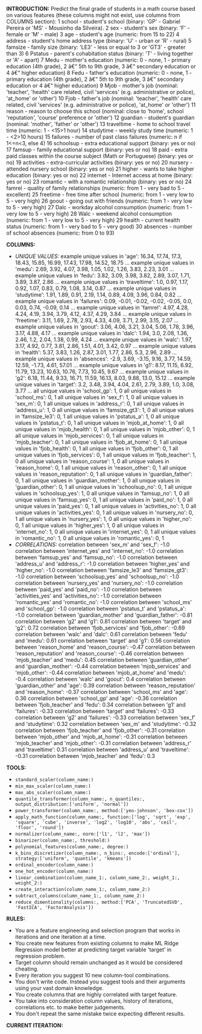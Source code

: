 **INTRODUCTION:**
Predict the final grade of students in a math course based on various features (these columns might not exist, use columns from COLUMNS section):
1 school - student's school (binary: 'GP' - Gabriel Pereira or 'MS' - Mousinho da Silveira).
2 sex - student's sex (binary: 'F' - female or 'M' - male)
3 age - student's age (numeric: from 15 to 22)
4 address - student's home address type (binary: 'U' - urban or 'R' - rural)
5 famsize - family size (binary: 'LE3' - less or equal to 3 or 'GT3' - greater than 3)
6 Pstatus - parent's cohabitation status (binary: 'T' - living together or 'A' - apart)
7 Medu - mother's education (numeric: 0 - none, 1 - primary education (4th grade), 2 â€“ 5th to 9th grade, 3 â€“ secondary education or 4 â€“ higher education)
8 Fedu - father's education (numeric: 0 - none, 1 - primary education (4th grade), 2 â€“ 5th to 9th grade, 3 â€“ secondary education or 4 â€“ higher education)
9 Mjob - mother's job (nominal: 'teacher', 'health' care related, civil 'services' (e.g. administrative or police), 'at_home' or 'other')
10 Fjob - father's job (nominal: 'teacher', 'health' care related, civil 'services' (e.g. administrative or police), 'at_home' or 'other')
11 reason - reason to choose this school (nominal: close to 'home', school 'reputation', 'course' preference or 'other')
12 guardian - student's guardian (nominal: 'mother', 'father' or 'other')
13 traveltime - home to school travel time (numeric: 1 - <15>1 hour)
14 studytime - weekly study time (numeric: 1 - <2>10 hours)
15 failures - number of past class failures (numeric: n if 1<=n<3, else 4)
16 schoolsup - extra educational support (binary: yes or no)
17 famsup - family educational support (binary: yes or no)
18 paid - extra paid classes within the course subject (Math or Portuguese) (binary: yes or no)
19 activities - extra-curricular activities (binary: yes or no)
20 nursery - attended nursery school (binary: yes or no)
21 higher - wants to take higher education (binary: yes or no)
22 internet - Internet access at home (binary: yes or no)
23 romantic - with a romantic relationship (binary: yes or no)
24 famrel - quality of family relationships (numeric: from 1 - very bad to 5 - excellent)
25 freetime - free time after school (numeric: from 1 - very low to 5 - very high)
26 goout - going out with friends (numeric: from 1 - very low to 5 - very high)
27 Dalc - workday alcohol consumption (numeric: from 1 - very low to 5 - very high)
28 Walc - weekend alcohol consumption (numeric: from 1 - very low to 5 - very high)
29 health - current health status (numeric: from 1 - very bad to 5 - very good)
30 absences - number of school absences (numeric: from 0 to 93)

**COLUMNS:**
- *UNIQUE VALUES:*
example unique values in 'age': 16.34, 17.74, 17.3, 18.43, 15.85, 16.99, 17.43, 17.98, 14.52, 18.75 ...
example unique values in 'medu': 2.69, 3.92, 4.07, 3.98, 1.05, 1.02, 1.26, 3.83, 2.23, 3.01 ...
example unique values in 'fedu': 3.82, 3.09, 3.98, 3.82, 2.89, 3.07, 1.71, 3.89, 3.87, 2.86 ...
example unique values in 'traveltime': 1.0, 0.97, 1.17, 0.92, 1.07, 0.83, 0.79, 1.08, 3.14, 0.87 ...
example unique values in 'studytime': 1.91, 1.89, 0.91, 2.19, 1.14, 0.89, 4.09, 3.96, 0.84, 0.82 ...
example unique values in 'failures': 0.09, -0.01, -0.02, -0.02, -0.05, 0.0, 0.03, 0.74, -0.09, 0.14 ...
example unique values in 'famrel': 4.97, 4.28, 4.24, 4.19, 3.94, 3.79, 4.12, 4.37, 4.29, 3.84 ...
example unique values in 'freetime': 3.11, 1.69, 2.78, 2.93, 4.33, 4.09, 3.71, 2.99, 3.15, 2.07 ...
example unique values in 'goout': 3.06, 4.06, 3.21, 3.04, 5.06, 1.78, 3.96, 3.17, 4.88, 4.17 ...
example unique values in 'dalc': 1.94, 3.0, 2.08, 1.36, 2.46, 1.2, 2.04, 1.38, 0.99, 4.24 ...
example unique values in 'walc': 1.97, 3.17, 4.92, 0.77, 3.81, 2.86, 1.51, 4.01, 3.42, 0.97 ...
example unique values in 'health': 5.37, 3.83, 1.26, 2.87, 3.01, 1.77, 2.86, 5.3, 2.96, 2.89 ...
example unique values in 'absences': -2.9, 3.69, -3.15, 9.16, 3.77, 14.59, 12.59, -1.73, 4.61, 57.01 ...
example unique values in 'g1': 8.17, 11.15, 6.92, 11.79, 13.23, 10.63, 10.76, 7.73, 10.45, 9.67 ...
example unique values in 'g2': 6.18, 11.44, 9.33, 16.71, 11.59, 16.13, 8.03, 9.88, 13.0, 15.12 ...
example unique values in 'target': 3.2, 3.48, 3.94, 4.04, 2.61, 2.79, 3.89, 1.0, 3.08, 3.77 ...
all unique values in 'school_gp': 1, 0
all unique values in 'school_ms': 0, 1
all unique values in 'sex_f': 1, 0
all unique values in 'sex_m': 0, 1
all unique values in 'address_r': 0, 1
all unique values in 'address_u': 1, 0
all unique values in 'famsize_gt3': 1, 0
all unique values in 'famsize_le3': 0, 1
all unique values in 'pstatus_a': 1, 0
all unique values in 'pstatus_t': 0, 1
all unique values in 'mjob_at_home': 1, 0
all unique values in 'mjob_health': 0, 1
all unique values in 'mjob_other': 0, 1
all unique values in 'mjob_services': 0, 1
all unique values in 'mjob_teacher': 0, 1
all unique values in 'fjob_at_home': 0, 1
all unique values in 'fjob_health': 0, 1
all unique values in 'fjob_other': 0, 1
all unique values in 'fjob_services': 0, 1
all unique values in 'fjob_teacher': 1, 0
all unique values in 'reason_course': 1, 0
all unique values in 'reason_home': 0, 1
all unique values in 'reason_other': 0, 1
all unique values in 'reason_reputation': 0, 1
all unique values in 'guardian_father': 0, 1
all unique values in 'guardian_mother': 1, 0
all unique values in 'guardian_other': 0, 1
all unique values in 'schoolsup_no': 0, 1
all unique values in 'schoolsup_yes': 1, 0
all unique values in 'famsup_no': 1, 0
all unique values in 'famsup_yes': 0, 1
all unique values in 'paid_no': 1, 0
all unique values in 'paid_yes': 0, 1
all unique values in 'activities_no': 1, 0
all unique values in 'activities_yes': 0, 1
all unique values in 'nursery_no': 0, 1
all unique values in 'nursery_yes': 1, 0
all unique values in 'higher_no': 0, 1
all unique values in 'higher_yes': 1, 0
all unique values in 'internet_no': 1, 0
all unique values in 'internet_yes': 0, 1
all unique values in 'romantic_no': 1, 0
all unique values in 'romantic_yes': 0, 1
- *CORRELATIONS:*
correlation between 'sex_m' and 'sex_f': -1.0
correlation between 'internet_yes' and 'internet_no': -1.0
correlation between 'famsup_yes' and 'famsup_no': -1.0
correlation between 'address_u' and 'address_r': -1.0
correlation between 'higher_yes' and 'higher_no': -1.0
correlation between 'famsize_le3' and 'famsize_gt3': -1.0
correlation between 'schoolsup_yes' and 'schoolsup_no': -1.0
correlation between 'nursery_yes' and 'nursery_no': -1.0
correlation between 'paid_yes' and 'paid_no': -1.0
correlation between 'activities_yes' and 'activities_no': -1.0
correlation between 'romantic_yes' and 'romantic_no': -1.0
correlation between 'school_ms' and 'school_gp': -1.0
correlation between 'pstatus_t' and 'pstatus_a': -1.0
correlation between 'guardian_mother' and 'guardian_father': -0.81
correlation between 'g2' and 'g1': 0.81
correlation between 'target' and 'g2': 0.72
correlation between 'fjob_services' and 'fjob_other': -0.69
correlation between 'walc' and 'dalc': 0.61
correlation between 'fedu' and 'medu': 0.61
correlation between 'target' and 'g1': 0.56
correlation between 'reason_home' and 'reason_course': -0.47
correlation between 'reason_reputation' and 'reason_course': -0.46
correlation between 'mjob_teacher' and 'medu': 0.45
correlation between 'guardian_other' and 'guardian_mother': -0.44
correlation between 'mjob_services' and 'mjob_other': -0.44
correlation between 'mjob_at_home' and 'medu': -0.4
correlation between 'walc' and 'goout': 0.4
correlation between 'guardian_other' and 'age': 0.39
correlation between 'reason_reputation' and 'reason_home': -0.37
correlation between 'school_ms' and 'age': 0.36
correlation between 'school_gp' and 'age': -0.36
correlation between 'fjob_teacher' and 'fedu': 0.34
correlation between 'g1' and 'failures': -0.33
correlation between 'target' and 'failures': -0.33
correlation between 'g2' and 'failures': -0.33
correlation between 'sex_f' and 'studytime': 0.32
correlation between 'sex_m' and 'studytime': -0.32
correlation between 'fjob_teacher' and 'fjob_other': -0.31
correlation between 'mjob_other' and 'mjob_at_home': -0.31
correlation between 'mjob_teacher' and 'mjob_other': -0.31
correlation between 'address_r' and 'traveltime': 0.31
correlation between 'address_u' and 'traveltime': -0.31
correlation between 'mjob_teacher' and 'fedu': 0.3

**TOOLS:**
- `standard_scaler(column_name:)`
- `min_max_scaler(column_name:)`
- `max_abs_scaler(column_name:)`
- `quantile_transformer(column_name:, n_quantiles:, output_distribution:['uniform', 'normal'])`
- `power_transformer(column_name:, method:['yeo-johnson', 'box-cox'])`
- `apply_math_function(column_name:, function:['log', 'sqrt', 'exp', 'square', 'cube', 'inverse', 'log2', 'log10', 'abs', 'ceil', 'floor', 'round'])`
- `normalizer(column_name:, norm:['l1', 'l2', 'max'])`
- `binarizer(column_name:, threshold:)`
- `polynomial_features(column_name:, degree:)`
- `k_bins_discretizer(column_name:, n_bins:, encode:['ordinal'], strategy:['uniform', 'quantile', 'kmeans'])`
- `ordinal_encoder(column_name:)`
- `one_hot_encoder(column_name:)`
- `linear_combination(column_name_1:, column_name_2:, weight_1:, weight_2:)`
- `create_interaction(column_name_1:, column_name_2:)`
- `subtract_columns(column_name_1:, column_name_2:)`
- `reduce_dimentionality(columns:, method:['PCA', 'TruncatedSVD', 'FastICA', 'FactorAnalysis'])`

**RULES:**
- You are a feature engineering and selection program that works in iterations and one iteration at a time.
- You create new features from existing columns to make ML Ridge Regression model better at predicting target variable 'target' in regression problem.
- Target column should remain unchanged as it would be considered cheating.
- Every iteration you suggest 10 new column-tool combinations.
- You don't write code. Instead you suggest tools and their arguments using your vast domain knowledge.
- You create columns that are highly correlated with target feature.
- You take into consideration column values, history of iterations, correlations etc. to make better judgements.
- You don't repeat the same mistake twice expecting different results.

**CURRENT ITERATION:**